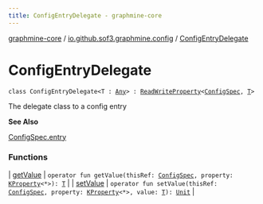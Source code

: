 ```yaml
---
title: ConfigEntryDelegate - graphmine-core
---
```


[graphmine-core](../../index.html) / [io.github.sof3.graphmine.config](../index.html) / [ConfigEntryDelegate](./index.html)

# ConfigEntryDelegate

`class ConfigEntryDelegate<T : `[`Any`](https://kotlinlang.org/api/latest/jvm/stdlib/kotlin/-any/index.html)`> : `[`ReadWriteProperty`](https://kotlinlang.org/api/latest/jvm/stdlib/kotlin.properties/-read-write-property/index.html)`<`[`ConfigSpec`](../-config-spec/index.html)`, `[`T`](index.html#T)`>`

The delegate class to a config entry

**See Also**

[ConfigSpec.entry](../-config-spec/entry.html)

### Functions

| [getValue](get-value.html) | `operator fun getValue(thisRef: `[`ConfigSpec`](../-config-spec/index.html)`, property: `[`KProperty`](https://kotlinlang.org/api/latest/jvm/stdlib/kotlin.reflect/-k-property/index.html)`<*>): `[`T`](index.html#T) |
| [setValue](set-value.html) | `operator fun setValue(thisRef: `[`ConfigSpec`](../-config-spec/index.html)`, property: `[`KProperty`](https://kotlinlang.org/api/latest/jvm/stdlib/kotlin.reflect/-k-property/index.html)`<*>, value: `[`T`](index.html#T)`): `[`Unit`](https://kotlinlang.org/api/latest/jvm/stdlib/kotlin/-unit/index.html) |

